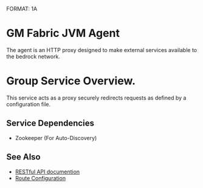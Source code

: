 FORMAT: 1A

# GM Fabric JVM Agent

The agent is an HTTP proxy designed to make external services available to the bedrock network.

# Group Service Overview.
This service acts as a proxy securely redirects requests as defined by a configuration file.

## Service Dependencies

+ Zookeeper (For Auto-Discovery)

## See Also

+ [RESTful API documention](rest.html)
+ [Route Configuration](routes.html)
